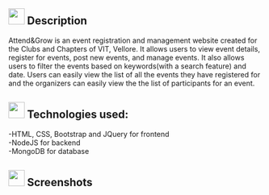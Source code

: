 <h2> <img src = "https://media2.giphy.com/media/QssGEmpkyEOhBCb7e1/giphy.gif?cid=ecf05e47a0n3gi1bfqntqmob8g9aid1oyj2wr3ds3mg700bl&rid=giphy.gif" width = 32px> Description</h2>
Attend&Grow is an event registration and management website
created for the Clubs and Chapters of VIT, Vellore. It allows users to view event details,
register for events, post new events, and manage events. 
It also allows users to filter the events based on keywords(with a search feature) and date.
Users can easily view the list of all the events they have registered for and the organizers can easily view the 
the list of participants for an event. 
  <h2> <img src = "https://media2.giphy.com/media/QssGEmpkyEOhBCb7e1/giphy.gif?cid=ecf05e47a0n3gi1bfqntqmob8g9aid1oyj2wr3ds3mg700bl&rid=giphy.gif" width = 32px>  Technologies used: </h2>
-HTML, CSS, Bootstrap and JQuery for frontend<br>
-NodeJS for backend<br>
-MongoDB for database
<br>
<h2> <img src = "https://media2.giphy.com/media/QssGEmpkyEOhBCb7e1/giphy.gif?cid=ecf05e47a0n3gi1bfqntqmob8g9aid1oyj2wr3ds3mg700bl&rid=giphy.gif" width = 32px> Screenshots</h2>


